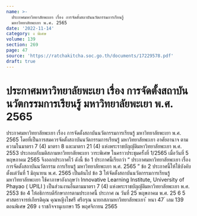 ```yaml
---
name: >-
  ประกาศมหาวิทยาลัยพะเยา เรื่อง การจัดตั้งสถาบันนวัตกรรมการเรียนรู้
  มหาวิทยาลัยพะเยา พ.ศ. 2565
date: '2022-11-14'
category: ง พิเศษ
volume: 139
section: 269
page: 47
source: 'https://ratchakitcha.soc.go.th/documents/17229578.pdf'
draft: true
---
```


# ประกาศมหาวิทยาลัยพะเยา เรื่อง การจัดตั้งสถาบันนวัตกรรมการเรียนรู้ มหาวิทยาลัยพะเยา พ.ศ. 2565

ประกาศมหาวิทยาลัยพะเยา เรื่อง การจัดตั้งสถาบันนวัตกรรมการเรียนรู้ มหาวิทยาลัยพะเยา พ.ศ. 2565 โดยที่เป็นการสมควรจัดตั้งสถาบันนวัตกรรมการเรียนรู้ มหาวิทยาลัยพะเยา อาศัยอานาจ ตามความในมาตรา 7 (4) มาตรา 8 และมาตรา 21 (4) แห่งพระราชบัญญัติมหาวิทยาลัยพะเยา พ.ศ. 2553 ประกอบกับมติสภามหาวิทยาลัยพะเยา วาระพิเศษ ในคราวประชุมครั้งที่ 1/2565 เมื่อวันที่ 5 พฤษภาคม 2565 จึงออกประกาศไว้ ดังนี้ ข้อ 1 ประกาศนี้เรียกว่า “ ประกาศมหาวิทยาลัยพะเยา เรื่อง การจัดตั้งสถาบันนวัตกรรม การเรียนรู้ มหาวิทยาลัยพะเยา พ.ศ. 2565 ” ข้อ 2 ประกาศนี้ให้ใช้บังคับตั้งแต่วันที่ 1 มิถุนายน พ.ศ. 2565 เป็นต้นไป ข้อ 3 ให้จัดตั้งสถาบันนวัตกรรมการเรียนรู้ มหาวิทยาลัยพะเยา ใช้คาภาษาอังกฤษว่า Innovative Learning Institute, University of Phayao ( UPILI ) เป็นส่วนงานอื่นตามมาตรา 7 (4) แห่งพระราชบัญญัติมหาวิทยาลัยพะเยา พ.ศ. 2553 ข้อ 4 ให้อธิการบดีรักษาการตามประกาศนี้ ประกาศ ณ วันที่ 25 พฤษภาคม พ.ศ. 25 6 5 ศาสตราจารย์เกียรติคุณ คุณหญิงไขศรี ศรีอรุณ นายกสภามหาวิทยาลัยพะเยา ้ หนา 47 ่ เลม 139 ตอนพิเศษ 269 ง ราชกิจจานุเบกษา 15 พฤศจิกายน 2565
